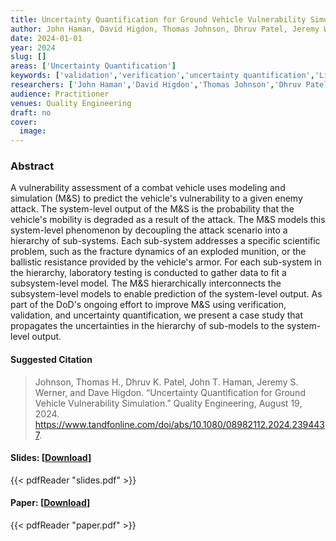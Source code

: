 ```yaml
---
title: Uncertainty Quantification for Ground Vehicle Vulnerability Simulation
author: John Haman, David Higdon, Thomas Johnson, Dhruv Patel, Jeremy Werner
date: 2024-01-01
year: 2024
slug: []
areas: ['Uncertainty Quantification']
keywords: ['validation','verification','uncertainty quantification','Live Fire Test and Evaluation','vulnerability assessment','design of experiments','propagation of uncertainty']
researchers: ['John Haman','David Higdon','Thomas Johnson','Dhruv Patel','Jeremy Werner']
audience: Practitioner
venues: Quality Engineering
draft: no
cover:
  image: 
---
```




### Abstract
A vulnerability assessment of a combat vehicle uses modeling and simulation (M&S) to predict the vehicle's vulnerability to a given enemy attack. The system-level output of the M&S is the probability that the vehicle's mobility is degraded as a result of the attack. The M&S models this system-level phenomenon by decoupling the attack scenario into a hierarchy of sub-systems. Each sub-system addresses a specific scientific problem, such as the fracture dynamics of an exploded munition, or the ballistic resistance provided by the vehicle's armor. For each sub-system in the hierarchy, laboratory testing is conducted to gather data to fit a subsystem-level model.  The M&S hierarchically interconnects the subsystem-level models to enable prediction of the system-level output. As part of the DoD's ongoing effort to improve M&S using verification, validation, and uncertainty quantification, we present a case study that propagates the uncertainties in the hierarchy of sub-models to the system-level output.

#### Suggested Citation
> Johnson, Thomas H., Dhruv K. Patel, John T. Haman, Jeremy S. Werner, and Dave Higdon. “Uncertainty Quantification for Ground Vehicle Vulnerability Simulation.” Quality Engineering, August 19, 2024. https://www.tandfonline.com/doi/abs/10.1080/08982112.2024.2394437.

#### Slides: [[Download](slides.pdf)]
{{< pdfReader "slides.pdf" >}}

#### Paper: [[Download](paper.pdf)]
{{< pdfReader "paper.pdf" >}}


